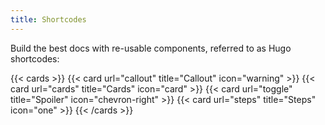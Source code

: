 ```yaml
---
title: Shortcodes
---
```


Build the best docs with re-usable components, referred to as Hugo shortcodes:

{{< cards >}}
  {{< card url="callout" title="Callout" icon="warning" >}}
  {{< card url="cards" title="Cards" icon="card" >}}
  {{< card url="toggle" title="Spoiler" icon="chevron-right" >}}
  {{< card url="steps" title="Steps" icon="one" >}}
{{< /cards >}}
